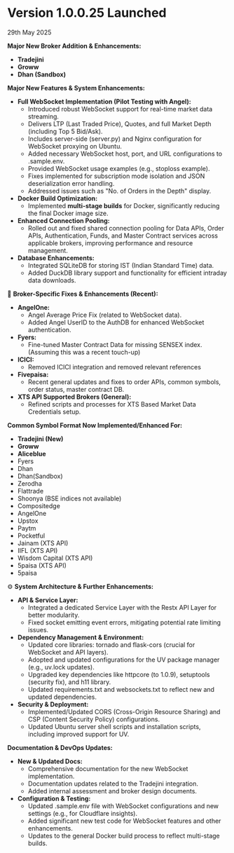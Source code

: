 # Version 1.0.0.25 Launched

29th May 2025

**Major New Broker Addition & Enhancements:**

* **Tradejini**
* **Groww**
* **Dhan (Sandbox)**

**Major New Features & System Enhancements:**

* **Full WebSocket Implementation (Pilot Testing with Angel):**
  * Introduced robust WebSocket support for real-time market data streaming.
  * Delivers LTP (Last Traded Price), Quotes, and full Market Depth (including Top 5 Bid/Ask).
  * Includes server-side (server.py) and Nginx configuration for WebSocket proxying on Ubuntu.
  * Added necessary WebSocket host, port, and URL configurations to .sample.env.
  * Provided WebSocket usage examples (e.g., stoploss example).
  * Fixes implemented for subscription mode isolation and JSON deserialization error handling.
  * Addressed issues such as "No. of Orders in the Depth" display.
* **Docker Build Optimization:**
  * Implemented **multi-stage builds** for Docker, significantly reducing the final Docker image size.
* **Enhanced Connection Pooling:**
  * Rolled out and fixed shared connection pooling for Data APIs, Order APIs, Authentication, Funds, and Master Contract services across applicable brokers, improving performance and resource management.
* **Database Enhancements:**
  * Integrated SQLiteDB for storing IST (Indian Standard Time) data.
  * Added DuckDB library support and functionality for efficient intraday data downloads.

🔧 **Broker-Specific Fixes & Enhancements (Recent):**

* **AngelOne:**
  * Angel Average Price Fix (related to WebSocket data).
  * Added Angel UserID to the AuthDB for enhanced WebSocket authentication.
* **Fyers:**
  * Fine-tuned Master Contract Data for missing SENSEX index. (Assuming this was a recent touch-up)
* **ICICI:**
  * Removed ICICI integration and removed relevant references
* **Fivepaisa:**
  * Recent general updates and fixes to order APIs, common symbols, order status, master contract DB.
* **XTS API Supported Brokers (General):**
  * Refined scripts and processes for XTS Based Market Data Credentials setup.

**Common Symbol Format Now Implemented/Enhanced For:**

* **Tradejini (New)**
* **Groww**
* **Aliceblue**
* Fyers
* Dhan
* Dhan(Sandbox)
* Zerodha
* Flattrade
* Shoonya (BSE indices not available)
* Compositedge
* AngelOne
* Upstox
* Paytm
* Pocketful
* Jainam (XTS API)
* IIFL (XTS API)
* Wisdom Capital (XTS API)
* 5paisa (XTS API)
* 5paisa&#x20;

⚙️ **System Architecture & Further Enhancements:**

* **API & Service Layer:**
  * Integrated a dedicated Service Layer with the Restx API Layer for better modularity.
  * Fixed socket emitting event errors, mitigating potential rate limiting issues.
* **Dependency Management & Environment:**
  * Updated core libraries: tornado and flask-cors (crucial for WebSocket and API layers).
  * Adopted and updated configurations for the UV package manager (e.g., uv.lock updates).
  * Upgraded key dependencies like httpcore (to 1.0.9), setuptools (security fix), and h11 library.
  * Updated requirements.txt and websockets.txt to reflect new and updated dependencies.
* **Security & Deployment:**
  * Implemented/Updated CORS (Cross-Origin Resource Sharing) and CSP (Content Security Policy) configurations.
  * Updated Ubuntu server shell scripts and installation scripts, including improved support for UV.

**Documentation & DevOps Updates:**

* **New & Updated Docs:**
  * Comprehensive documentation for the new WebSocket implementation.
  * Documentation updates related to the Tradejini integration.
  * Added internal assessment and broker design documents.
* **Configuration & Testing:**
  * Updated .sample.env file with WebSocket configurations and new settings (e.g., for Cloudflare insights).
  * Added significant new test code for WebSocket features and other enhancements.
  * Updates to the general Docker build process to reflect multi-stage builds.
